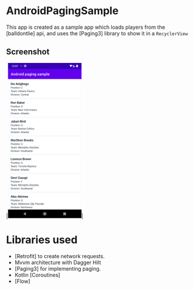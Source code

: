 # AndroidPagingSample
This app is created as a sample app which loads players from the [balldontlie] api, and uses the [Paging3] library to show it in a ```RecyclerView```

## Screenshot
|<img src="pic/pic.png" width=200/>|

# Libraries used
- [Retrofit] to create network requests.
- Mvvm architecture with Dagger Hilt
- [Paging3] for implementing paging.
- Kotlin [Coroutines]
- [Flow] 

